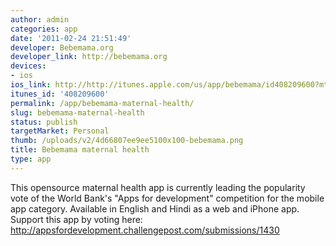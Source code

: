 ```yaml
---
author: admin
categories: app
date: '2011-02-24 21:51:49'
developer: Bebemama.org
developer_link: http://bebemama.org
devices: 
- ios
ios_link: http://http://itunes.apple.com/us/app/bebemama/id408209600?mt=8%26ign-mpt=uo%3D4
itunes_id: '408209600'
permalink: /app/bebemama-maternal-health/
slug: bebemama-maternal-health
status: publish
targetMarket: Personal
thumb: /uploads/v2/4d66807ee9ee5100x100-bebemama.png
title: Bebemama maternal health
type: app
---
```


This opensource maternal health app is currently leading the popularity vote of the World Bank's "Apps for development" competition for the mobile app category. Available in English and Hindi as a web and iPhone app. Support this app by voting here: http://appsfordevelopment.challengepost.com/submissions/1430